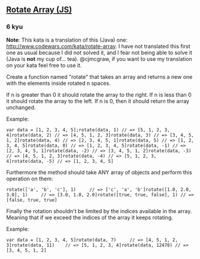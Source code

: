 <h2><a href=https://www.codewars.com/kata/54f8b0c7a58bce9db6000dc4/train/javascript target="_blank">Rotate Array (JS)</a></h2><h3>6 kyu</h3><blockquote></blockquote><p><strong>Note</strong>: This kata is a translation of this (Java) one: <a href="http://www.codewars.com/kata/rotate-array" data-turbolinks="false" target="_blank">http://www.codewars.com/kata/rotate-array</a>. I have not translated this first one as usual because I did not solved it, and I fear not being able to solve it (Java is <strong>not</strong> my cup of... tea). @cjmcgraw, if you want to use my translation on your kata feel free to use it.</p><p>Create a function named "rotate" that takes an array and returns a new one with the elements inside rotated n spaces.</p><p>If n is greater than 0 it should rotate the array to the right. If n is less than 0 it should rotate the array to the left. If n is 0, then it should return the array unchanged.</p><p>Example:</p><pre><code class="language-javascript"><span class="cm-keyword">var</span> <span class="cm-def">data</span> <span class="cm-operator">=</span> [<span class="cm-number">1</span>, <span class="cm-number">2</span>, <span class="cm-number">3</span>, <span class="cm-number">4</span>, <span class="cm-number">5</span>];<span class="cm-variable">rotate</span>(<span class="cm-variable">data</span>, <span class="cm-number">1</span>) <span class="cm-comment">// =&gt; [5, 1, 2, 3, 4]</span><span class="cm-variable">rotate</span>(<span class="cm-variable">data</span>, <span class="cm-number">2</span>) <span class="cm-comment">// =&gt; [4, 5, 1, 2, 3]</span><span class="cm-variable">rotate</span>(<span class="cm-variable">data</span>, <span class="cm-number">3</span>) <span class="cm-comment">// =&gt; [3, 4, 5, 1, 2]</span><span class="cm-variable">rotate</span>(<span class="cm-variable">data</span>, <span class="cm-number">4</span>) <span class="cm-comment">// =&gt; [2, 3, 4, 5, 1]</span><span class="cm-variable">rotate</span>(<span class="cm-variable">data</span>, <span class="cm-number">5</span>) <span class="cm-comment">// =&gt; [1, 2, 3, 4, 5]</span><span class="cm-variable">rotate</span>(<span class="cm-variable">data</span>, <span class="cm-number">0</span>) <span class="cm-comment">// =&gt; [1, 2, 3, 4, 5]</span><span class="cm-variable">rotate</span>(<span class="cm-variable">data</span>, <span class="cm-operator">-</span><span class="cm-number">1</span>) <span class="cm-comment">// =&gt; [2, 3, 4, 5, 1]</span><span class="cm-variable">rotate</span>(<span class="cm-variable">data</span>, <span class="cm-operator">-</span><span class="cm-number">2</span>) <span class="cm-comment">// =&gt; [3, 4, 5, 1, 2]</span><span class="cm-variable">rotate</span>(<span class="cm-variable">data</span>, <span class="cm-operator">-</span><span class="cm-number">3</span>) <span class="cm-comment">// =&gt; [4, 5, 1, 2, 3]</span><span class="cm-variable">rotate</span>(<span class="cm-variable">data</span>, <span class="cm-operator">-</span><span class="cm-number">4</span>) <span class="cm-comment">// =&gt; [5, 1, 2, 3, 4]</span><span class="cm-variable">rotate</span>(<span class="cm-variable">data</span>, <span class="cm-operator">-</span><span class="cm-number">5</span>) <span class="cm-comment">// =&gt; [1, 2, 3, 4, 5]</span></code></pre><pre style="display: none;"><code class="language-csharp"><span class="cm-keyword">var</span> <span class="cm-def">data</span> <span class="cm-operator">=</span> <span class="cm-keyword">new</span> <span class="cm-type">object</span>[] { <span class="cm-number">1</span>, <span class="cm-number">2</span>, <span class="cm-number">3</span>, <span class="cm-number">4</span>, <span class="cm-number">5</span> };<span class="cm-variable">Kata</span>.<span class="cm-variable">Rotate</span>(<span class="cm-variable">data</span>, <span class="cm-number">1</span>); <span class="cm-comment">// =&gt; [5, 1, 2, 3, 4]</span><span class="cm-variable">Kata</span>.<span class="cm-variable">Rotate</span>(<span class="cm-variable">data</span>, <span class="cm-number">2</span>); <span class="cm-comment">// =&gt; [4, 5, 1, 2, 3]</span><span class="cm-variable">Kata</span>.<span class="cm-variable">Rotate</span>(<span class="cm-variable">data</span>, <span class="cm-number">3</span>); <span class="cm-comment">// =&gt; [3, 4, 5, 1, 2]</span><span class="cm-variable">Kata</span>.<span class="cm-variable">Rotate</span>(<span class="cm-variable">data</span>, <span class="cm-number">4</span>); <span class="cm-comment">// =&gt; [2, 3, 4, 5, 1]</span><span class="cm-variable">Kata</span>.<span class="cm-variable">Rotate</span>(<span class="cm-variable">data</span>, <span class="cm-number">5</span>); <span class="cm-comment">// =&gt; [1, 2, 3, 4, 5]</span><span class="cm-variable">Kata</span>.<span class="cm-variable">Rotate</span>(<span class="cm-variable">data</span>, <span class="cm-number">0</span>); <span class="cm-comment">// =&gt; [1, 2, 3, 4, 5]</span><span class="cm-variable">Kata</span>.<span class="cm-variable">Rotate</span>(<span class="cm-variable">data</span>, <span class="cm-operator">-</span><span class="cm-number">1</span>); <span class="cm-comment">// =&gt; [2, 3, 4, 5, 1]</span><span class="cm-variable">Kata</span>.<span class="cm-variable">Rotate</span>(<span class="cm-variable">data</span>, <span class="cm-operator">-</span><span class="cm-number">2</span>); <span class="cm-comment">// =&gt; [3, 4, 5, 1, 2]</span><span class="cm-variable">Kata</span>.<span class="cm-variable">Rotate</span>(<span class="cm-variable">data</span>, <span class="cm-operator">-</span><span class="cm-number">3</span>); <span class="cm-comment">// =&gt; [4, 5, 1, 2, 3]</span><span class="cm-variable">Kata</span>.<span class="cm-variable">Rotate</span>(<span class="cm-variable">data</span>, <span class="cm-operator">-</span><span class="cm-number">4</span>); <span class="cm-comment">// =&gt; [5, 1, 2, 3, 4]</span><span class="cm-variable">Kata</span>.<span class="cm-variable">Rotate</span>(<span class="cm-variable">data</span>, <span class="cm-operator">-</span><span class="cm-number">5</span>); <span class="cm-comment">// =&gt; [1, 2, 3, 4, 5]</span></code></pre><pre style="display: none;"><code class="language-coffeescript"><span class="cm-variable">data</span> <span class="cm-punctuation">=</span> <span class="cm-punctuation">[</span><span class="cm-number">1</span><span class="cm-punctuation">,</span> <span class="cm-number">2</span><span class="cm-punctuation">,</span> <span class="cm-number">3</span><span class="cm-punctuation">,</span> <span class="cm-number">4</span><span class="cm-punctuation">,</span> <span class="cm-number">5</span><span class="cm-punctuation">]</span><span class="cm-variable">rotate</span><span class="cm-punctuation">(</span><span class="cm-variable">data</span><span class="cm-punctuation">,</span> <span class="cm-number">1</span><span class="cm-punctuation">)</span> <span class="cm-comment"># =&gt; [5, 1, 2, 3, 4]</span><span class="cm-variable">rotate</span><span class="cm-punctuation">(</span><span class="cm-variable">data</span><span class="cm-punctuation">,</span> <span class="cm-number">2</span><span class="cm-punctuation">)</span> <span class="cm-comment"># =&gt; [4, 5, 1, 2, 3]</span><span class="cm-variable">rotate</span><span class="cm-punctuation">(</span><span class="cm-variable">data</span><span class="cm-punctuation">,</span> <span class="cm-number">3</span><span class="cm-punctuation">)</span> <span class="cm-comment"># =&gt; [3, 4, 5, 1, 2]</span><span class="cm-variable">rotate</span><span class="cm-punctuation">(</span><span class="cm-variable">data</span><span class="cm-punctuation">,</span> <span class="cm-number">4</span><span class="cm-punctuation">)</span> <span class="cm-comment"># =&gt; [2, 3, 4, 5, 1]</span><span class="cm-variable">rotate</span><span class="cm-punctuation">(</span><span class="cm-variable">data</span><span class="cm-punctuation">,</span> <span class="cm-number">5</span><span class="cm-punctuation">)</span> <span class="cm-comment"># =&gt; [1, 2, 3, 4, 5]</span><span class="cm-variable">rotate</span><span class="cm-punctuation">(</span><span class="cm-variable">data</span><span class="cm-punctuation">,</span> <span class="cm-number">0</span><span class="cm-punctuation">)</span> <span class="cm-comment"># =&gt; [1, 2, 3, 4, 5]</span><span class="cm-variable">rotate</span><span class="cm-punctuation">(</span><span class="cm-variable">data</span><span class="cm-punctuation">,</span> <span class="cm-number">-1</span><span class="cm-punctuation">)</span> <span class="cm-comment"># =&gt; [2, 3, 4, 5, 1]</span><span class="cm-variable">rotate</span><span class="cm-punctuation">(</span><span class="cm-variable">data</span><span class="cm-punctuation">,</span> <span class="cm-number">-2</span><span class="cm-punctuation">)</span> <span class="cm-comment"># =&gt; [3, 4, 5, 1, 2]</span><span class="cm-variable">rotate</span><span class="cm-punctuation">(</span><span class="cm-variable">data</span><span class="cm-punctuation">,</span> <span class="cm-number">-3</span><span class="cm-punctuation">)</span> <span class="cm-comment"># =&gt; [4, 5, 1, 2, 3]</span><span class="cm-variable">rotate</span><span class="cm-punctuation">(</span><span class="cm-variable">data</span><span class="cm-punctuation">,</span> <span class="cm-number">-4</span><span class="cm-punctuation">)</span> <span class="cm-comment"># =&gt; [5, 1, 2, 3, 4]</span><span class="cm-variable">rotate</span><span class="cm-punctuation">(</span><span class="cm-variable">data</span><span class="cm-punctuation">,</span> <span class="cm-number">-5</span><span class="cm-punctuation">)</span> <span class="cm-comment"># =&gt; [1, 2, 3, 4, 5]</span></code></pre><pre style="display: none;"><code class="language-python"><span class="cm-variable">data</span> <span class="cm-operator">=</span> [<span class="cm-number">1</span>, <span class="cm-number">2</span>, <span class="cm-number">3</span>, <span class="cm-number">4</span>, <span class="cm-number">5</span>];<span class="cm-variable">rotate</span>(<span class="cm-variable">data</span>, <span class="cm-number">1</span>) <span class="cm-comment"># =&gt; [5, 1, 2, 3, 4]</span><span class="cm-variable">rotate</span>(<span class="cm-variable">data</span>, <span class="cm-number">2</span>) <span class="cm-comment"># =&gt; [4, 5, 1, 2, 3]</span><span class="cm-variable">rotate</span>(<span class="cm-variable">data</span>, <span class="cm-number">3</span>) <span class="cm-comment"># =&gt; [3, 4, 5, 1, 2]</span><span class="cm-variable">rotate</span>(<span class="cm-variable">data</span>, <span class="cm-number">4</span>) <span class="cm-comment"># =&gt; [2, 3, 4, 5, 1]</span><span class="cm-variable">rotate</span>(<span class="cm-variable">data</span>, <span class="cm-number">5</span>) <span class="cm-comment"># =&gt; [1, 2, 3, 4, 5]</span><span class="cm-variable">rotate</span>(<span class="cm-variable">data</span>, <span class="cm-number">0</span>) <span class="cm-comment"># =&gt; [1, 2, 3, 4, 5]</span><span class="cm-variable">rotate</span>(<span class="cm-variable">data</span>, <span class="cm-operator">-</span><span class="cm-number">1</span>) <span class="cm-comment"># =&gt; [2, 3, 4, 5, 1]</span><span class="cm-variable">rotate</span>(<span class="cm-variable">data</span>, <span class="cm-operator">-</span><span class="cm-number">2</span>) <span class="cm-comment"># =&gt; [3, 4, 5, 1, 2]</span><span class="cm-variable">rotate</span>(<span class="cm-variable">data</span>, <span class="cm-operator">-</span><span class="cm-number">3</span>) <span class="cm-comment"># =&gt; [4, 5, 1, 2, 3]</span><span class="cm-variable">rotate</span>(<span class="cm-variable">data</span>, <span class="cm-operator">-</span><span class="cm-number">4</span>) <span class="cm-comment"># =&gt; [5, 1, 2, 3, 4]</span><span class="cm-variable">rotate</span>(<span class="cm-variable">data</span>, <span class="cm-operator">-</span><span class="cm-number">5</span>) <span class="cm-comment"># =&gt; [1, 2, 3, 4, 5]</span></code></pre><pre style="display: none;"><code class="language-haskell"><span class="cm-keyword">data</span> <span class="cm-keyword">=</span> [<span class="cm-number">1</span>, <span class="cm-number">2</span>, <span class="cm-number">3</span>, <span class="cm-number">4</span>, <span class="cm-number">5</span>]<span class="cm-variable">rotate</span> <span class="cm-number">1</span> <span class="cm-keyword">data</span> <span class="cm-comment">-- =&gt; [5, 1, 2, 3, 4]</span><span class="cm-variable">rotate</span> <span class="cm-number">2</span> <span class="cm-keyword">data</span> <span class="cm-comment">-- =&gt; [4, 5, 1, 2, 3]</span><span class="cm-variable">rotate</span> <span class="cm-number">3</span> <span class="cm-keyword">data</span> <span class="cm-comment">-- =&gt; [3, 4, 5, 1, 2]</span><span class="cm-variable">rotate</span> <span class="cm-number">4</span> <span class="cm-keyword">data</span> <span class="cm-comment">-- =&gt; [2, 3, 4, 5, 1]</span><span class="cm-variable">rotate</span> <span class="cm-number">5</span> <span class="cm-keyword">data</span> <span class="cm-comment">-- =&gt; [1, 2, 3, 4, 5]</span><span class="cm-variable">rotate</span> <span class="cm-number">0</span> <span class="cm-keyword">data</span> <span class="cm-comment">-- =&gt; [1, 2, 3, 4, 5]</span><span class="cm-variable">rotate</span> <span class="cm-builtin">-</span><span class="cm-number">1</span> <span class="cm-keyword">data</span> <span class="cm-comment">-- =&gt; [2, 3, 4, 5, 1]</span><span class="cm-variable">rotate</span> <span class="cm-builtin">-</span><span class="cm-number">2</span> <span class="cm-keyword">data</span> <span class="cm-comment">-- =&gt; [3, 4, 5, 1, 2]</span><span class="cm-variable">rotate</span> <span class="cm-builtin">-</span><span class="cm-number">3</span> <span class="cm-keyword">data</span> <span class="cm-comment">-- =&gt; [4, 5, 1, 2, 3]</span><span class="cm-variable">rotate</span> <span class="cm-builtin">-</span><span class="cm-number">4</span> <span class="cm-keyword">data</span> <span class="cm-comment">-- =&gt; [5, 1, 2, 3, 4]</span><span class="cm-variable">rotate</span> <span class="cm-builtin">-</span><span class="cm-number">5</span> <span class="cm-keyword">data</span> <span class="cm-comment">-- =&gt; [1, 2, 3, 4, 5]</span></code></pre><p>Furthermore the method should take ANY array of objects and perform this operation on them:</p><pre><code class="language-javascript"><span class="cm-variable">rotate</span>([<span class="cm-string">'a'</span>, <span class="cm-string">'b'</span>, <span class="cm-string">'c'</span>], <span class="cm-number">1</span>)     <span class="cm-comment">// =&gt; ['c', 'a', 'b']</span><span class="cm-variable">rotate</span>([<span class="cm-number">1.0</span>, <span class="cm-number">2.0</span>, <span class="cm-number">3.0</span>], <span class="cm-number">1</span>)     <span class="cm-comment">// =&gt; [3.0, 1.0, 2.0]</span><span class="cm-variable">rotate</span>([<span class="cm-atom">true</span>, <span class="cm-atom">true</span>, <span class="cm-atom">false</span>], <span class="cm-number">1</span>) <span class="cm-comment">// =&gt; [false, true, true]</span></code></pre><pre style="display: none;"><code class="language-csharp"><span class="cm-variable">Kata</span>.<span class="cm-variable">Rotate</span>(<span class="cm-keyword">new</span> <span class="cm-type">object</span>[] { <span class="cm-string">'a'</span>, <span class="cm-string">'b'</span>, <span class="cm-string">'c'</span> }, <span class="cm-number">1</span>);     <span class="cm-comment">// =&gt; ['c', 'a', 'b']</span><span class="cm-variable">Kata</span>.<span class="cm-variable">Rotate</span>(<span class="cm-keyword">new</span> <span class="cm-type">object</span>[] { <span class="cm-number">1.0</span>, <span class="cm-number">2.0</span>, <span class="cm-number">3.0</span> }, <span class="cm-number">1</span>);     <span class="cm-comment">// =&gt; [3.0, 1.0, 2.0]</span><span class="cm-variable">Kata</span>.<span class="cm-variable">Rotate</span>(<span class="cm-keyword">new</span> <span class="cm-type">object</span>[] { <span class="cm-atom">true</span>, <span class="cm-atom">true</span>, <span class="cm-atom">false</span> }, <span class="cm-number">1</span>); <span class="cm-comment">// =&gt; [false, true, true]</span></code></pre><pre style="display: none;"><code class="language-coffeescript"><span class="cm-variable">rotate</span><span class="cm-punctuation">(</span><span class="cm-punctuation">[</span><span class="cm-string">'a'</span><span class="cm-punctuation">,</span> <span class="cm-string">'b'</span><span class="cm-punctuation">,</span> <span class="cm-string">'c'</span><span class="cm-punctuation">]</span><span class="cm-punctuation">,</span> <span class="cm-number">1</span><span class="cm-punctuation">)</span>     <span class="cm-comment"># =&gt; ['c', 'a', 'b']</span><span class="cm-variable">rotate</span><span class="cm-punctuation">(</span><span class="cm-punctuation">[</span><span class="cm-number">1.0</span><span class="cm-punctuation">,</span> <span class="cm-number">2.0</span><span class="cm-punctuation">,</span> <span class="cm-number">3.0</span><span class="cm-punctuation">]</span><span class="cm-punctuation">,</span> <span class="cm-number">1</span><span class="cm-punctuation">)</span>     <span class="cm-comment"># =&gt; [3.0, 1.0, 2.0]</span><span class="cm-variable">rotate</span><span class="cm-punctuation">(</span><span class="cm-punctuation">[</span><span class="cm-atom">true</span><span class="cm-punctuation">,</span> <span class="cm-atom">true</span><span class="cm-punctuation">,</span> <span class="cm-atom">false</span><span class="cm-punctuation">]</span><span class="cm-punctuation">,</span> <span class="cm-number">1</span><span class="cm-punctuation">)</span> <span class="cm-comment"># =&gt; [false, true, true]</span></code></pre><pre style="display: none;"><code class="language-python"><span class="cm-variable">rotate</span>([<span class="cm-string">'a'</span>, <span class="cm-string">'b'</span>, <span class="cm-string">'c'</span>], <span class="cm-number">1</span>)     <span class="cm-comment"># =&gt; ['c', 'a', 'b']</span><span class="cm-variable">rotate</span>([<span class="cm-number">1.0</span>, <span class="cm-number">2.0</span>, <span class="cm-number">3.0</span>], <span class="cm-number">1</span>)     <span class="cm-comment"># =&gt; [3.0, 1.0, 2.0]</span><span class="cm-variable">rotate</span>([<span class="cm-keyword">True</span>, <span class="cm-keyword">True</span>, <span class="cm-keyword">False</span>], <span class="cm-number">1</span>) <span class="cm-comment"># =&gt; [False, True, True]</span></code></pre><pre style="display: none;"><code class="language-haskell"><span class="cm-variable">rotate</span> <span class="cm-number">1</span> [<span class="cm-string">'a'</span>, <span class="cm-string">'b'</span>, <span class="cm-string">'c'</span>]         <span class="cm-comment">-- =&gt; ['c', 'a', 'b']</span><span class="cm-variable">rotate</span> <span class="cm-number">1</span> [<span class="cm-number">1.0</span>, <span class="cm-number">2.0</span>, <span class="cm-number">3.0</span>] <span class="cm-number">1</span>       <span class="cm-comment">-- =&gt; [3.0, 1.0, 2.0]</span><span class="cm-variable">rotate</span> <span class="cm-number">1</span> [<span class="cm-builtin">True</span>, <span class="cm-builtin">True</span>, <span class="cm-builtin">False</span>]     <span class="cm-comment">-- =&gt; [False, True, True]</span><span class="cm-variable">rotate</span> <span class="cm-number">1</span> [<span class="cm-string">"one"</span>, <span class="cm-string">"two"</span>, <span class="cm-string">"three"</span>] <span class="cm-comment">-- =&gt; ["three", "one", "two"]</span></code></pre><p>Finally the rotation shouldn't be limited by the indices available in the array. Meaning that if we exceed the indices of the array it keeps rotating.</p><p>Example:</p><pre><code class="language-javascript"><span class="cm-keyword">var</span> <span class="cm-def">data</span> <span class="cm-operator">=</span> [<span class="cm-number">1</span>, <span class="cm-number">2</span>, <span class="cm-number">3</span>, <span class="cm-number">4</span>, <span class="cm-number">5</span>]<span class="cm-variable">rotate</span>(<span class="cm-variable">data</span>, <span class="cm-number">7</span>)     <span class="cm-comment">// =&gt; [4, 5, 1, 2, 3]</span><span class="cm-variable">rotate</span>(<span class="cm-variable">data</span>, <span class="cm-number">11</span>)    <span class="cm-comment">// =&gt; [5, 1, 2, 3, 4]</span><span class="cm-variable">rotate</span>(<span class="cm-variable">data</span>, <span class="cm-number">12478</span>) <span class="cm-comment">// =&gt; [3, 4, 5, 1, 2]</span></code></pre><pre style="display: none;"><code class="language-csharp"><span class="cm-keyword">var</span> <span class="cm-def">data</span> <span class="cm-operator">=</span> <span class="cm-keyword">new</span> <span class="cm-type">object</span>[] { <span class="cm-number">1</span>, <span class="cm-number">2</span>, <span class="cm-number">3</span>, <span class="cm-number">4</span>, <span class="cm-number">5</span> };<span class="cm-variable">Kata</span>.<span class="cm-variable">Rotate</span>(<span class="cm-variable">data</span>, <span class="cm-number">7</span>);     <span class="cm-comment">// =&gt; [4, 5, 1, 2, 3]</span><span class="cm-variable">Kata</span>.<span class="cm-variable">Rotate</span>(<span class="cm-variable">data</span>, <span class="cm-number">11</span>);    <span class="cm-comment">// =&gt; [5, 1, 2, 3, 4]</span><span class="cm-variable">Kata</span>.<span class="cm-variable">Rotate</span>(<span class="cm-variable">data</span>, <span class="cm-number">12478</span>); <span class="cm-comment">// =&gt; [3, 4, 5, 1, 2]</span></code></pre><pre style="display: none;"><code class="language-coffeescript"><span class="cm-variable">data</span> <span class="cm-punctuation">=</span> <span class="cm-punctuation">[</span><span class="cm-number">1</span><span class="cm-punctuation">,</span> <span class="cm-number">2</span><span class="cm-punctuation">,</span> <span class="cm-number">3</span><span class="cm-punctuation">,</span> <span class="cm-number">4</span><span class="cm-punctuation">,</span> <span class="cm-number">5</span><span class="cm-punctuation">]</span><span class="cm-variable">rotate</span><span class="cm-punctuation">(</span><span class="cm-variable">data</span><span class="cm-punctuation">,</span> <span class="cm-number">7</span><span class="cm-punctuation">)</span>     <span class="cm-comment"># =&gt; [4, 5, 1, 2, 3]</span><span class="cm-variable">rotate</span><span class="cm-punctuation">(</span><span class="cm-variable">data</span><span class="cm-punctuation">,</span> <span class="cm-number">11</span><span class="cm-punctuation">)</span>    <span class="cm-comment"># =&gt; [5, 1, 2, 3, 4]</span><span class="cm-variable">rotate</span><span class="cm-punctuation">(</span><span class="cm-variable">data</span><span class="cm-punctuation">,</span> <span class="cm-number">12478</span><span class="cm-punctuation">)</span> <span class="cm-comment"># =&gt; [3, 4, 5, 1, 2]</span></code></pre><pre style="display: none;"><code class="language-python"><span class="cm-variable">data</span> <span class="cm-operator">=</span> [<span class="cm-number">1</span>, <span class="cm-number">2</span>, <span class="cm-number">3</span>, <span class="cm-number">4</span>, <span class="cm-number">5</span>]<span class="cm-variable">rotate</span>(<span class="cm-variable">data</span>, <span class="cm-number">7</span>)     <span class="cm-comment"># =&gt; [4, 5, 1, 2, 3]</span><span class="cm-variable">rotate</span>(<span class="cm-variable">data</span>, <span class="cm-number">11</span>)    <span class="cm-comment"># =&gt; [5, 1, 2, 3, 4]</span><span class="cm-variable">rotate</span>(<span class="cm-variable">data</span>, <span class="cm-number">12478</span>) <span class="cm-comment"># =&gt; [3, 4, 5, 1, 2]</span></code></pre><pre style="display: none;"><code class="language-haskell"><span class="cm-keyword">data</span> <span class="cm-keyword">=</span> [<span class="cm-number">1</span>, <span class="cm-number">2</span>, <span class="cm-number">3</span>, <span class="cm-number">4</span>, <span class="cm-number">5</span>]<span class="cm-variable">rotate</span> <span class="cm-number">7</span> <span class="cm-keyword">data</span>      <span class="cm-comment">-- =&gt; [4, 5, 1, 2, 3]</span><span class="cm-variable">rotate</span> <span class="cm-number">11</span> <span class="cm-keyword">data</span>     <span class="cm-comment">-- =&gt; [5, 1, 2, 3, 4]</span><span class="cm-variable">rotate</span> <span class="cm-number">12478</span> <span class="cm-keyword">data</span>  <span class="cm-comment">-- =&gt; [3, 4, 5, 1, 2]</span></code></pre>